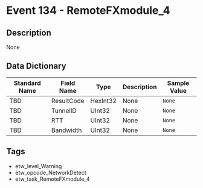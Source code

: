# Event 134 - RemoteFXmodule_4

## Description
None

## Data Dictionary
|Standard Name|Field Name|Type|Description|Sample Value|
|---|---|---|---|---|
|TBD|ResultCode|HexInt32|None|`None`|
|TBD|TunnelID|UInt32|None|`None`|
|TBD|RTT|UInt32|None|`None`|
|TBD|Bandwidth|UInt32|None|`None`|

## Tags
* etw_level_Warning
* etw_opcode_NetworkDetect
* etw_task_RemoteFXmodule_4